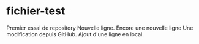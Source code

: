 # fichier-test
Premier essai de repository
Nouvelle ligne.
Encore une nouvelle ligne
Une modification depuis GitHub.
Ajout d'une ligne en local.


